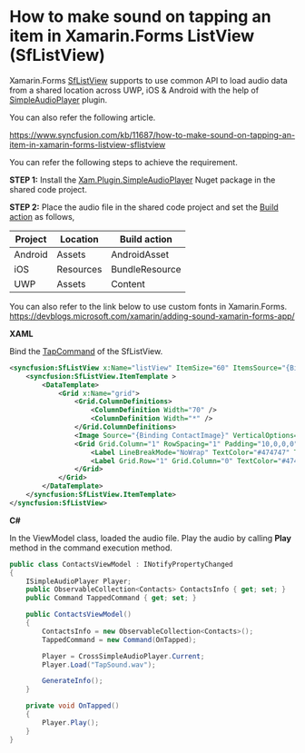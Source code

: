 # How to make sound on tapping an item in Xamarin.Forms ListView (SfListView)

Xamarin.Forms [SfListView](https://help.syncfusion.com/xamarin/listview/overview) supports to use common API to load audio data from a shared location across UWP, iOS & Android with the help of [SimpleAudioPlayer](https://github.com/adrianstevens/Xamarin-Plugins/tree/master/SimpleAudioPlayer) plugin. 

You can also refer the following article.

https://www.syncfusion.com/kb/11687/how-to-make-sound-on-tapping-an-item-in-xamarin-forms-listview-sflistview

You can refer the following steps to achieve the requirement.

**STEP 1:** Install the [Xam.Plugin.SimpleAudioPlayer](http://www.nuget.org/packages/Xam.Plugin.SimpleAudioPlayer) Nuget package in the shared code project.

**STEP 2:** Place the audio file in the shared code project and set the [Build action](https://docs.microsoft.com/en-us/visualstudio/ide/build-actions?view=vs-2019) as follows,

| Project | Location  | Build action   |
|---------|-----------|----------------|
| Android | Assets    | AndroidAsset   |
| iOS     | Resources | BundleResource |
| UWP     | Assets    | Content        |

You can also refer to the link below to use custom fonts in Xamarin.Forms.
https://devblogs.microsoft.com/xamarin/adding-sound-xamarin-forms-app/

**XAML**

Bind the [TapCommand](https://help.syncfusion.com/cr/cref_files/xamarin/Syncfusion.SfListView.XForms~Syncfusion.ListView.XForms.SfListView~TapCommand.html) of the SfListView.
``` xml
<syncfusion:SfListView x:Name="listView" ItemSize="60" ItemsSource="{Binding ContactsInfo}" TapCommand="{Binding TappedCommand}">
    <syncfusion:SfListView.ItemTemplate >
        <DataTemplate>
            <Grid x:Name="grid">
                <Grid.ColumnDefinitions>
                    <ColumnDefinition Width="70" />
                    <ColumnDefinition Width="*" />
                </Grid.ColumnDefinitions>
                <Image Source="{Binding ContactImage}" VerticalOptions="Center" HorizontalOptions="Center" HeightRequest="50" WidthRequest="50"/>
                <Grid Grid.Column="1" RowSpacing="1" Padding="10,0,0,0" VerticalOptions="Center">
                    <Label LineBreakMode="NoWrap" TextColor="#474747" Text="{Binding ContactName}"/>
                    <Label Grid.Row="1" Grid.Column="0" TextColor="#474747" LineBreakMode="NoWrap" Text="{Binding ContactNumber}"/>
                </Grid>
            </Grid>
        </DataTemplate>
    </syncfusion:SfListView.ItemTemplate>
</syncfusion:SfListView>
```

**C#**

In the ViewModel class, loaded the audio file. Play the audio by calling **Play** method in the command execution method.
``` c#
public class ContactsViewModel : INotifyPropertyChanged
{
    ISimpleAudioPlayer Player;
    public ObservableCollection<Contacts> ContactsInfo { get; set; }
    public Command TappedCommand { get; set; }

    public ContactsViewModel()
    {
        ContactsInfo = new ObservableCollection<Contacts>();
        TappedCommand = new Command(OnTapped);

        Player = CrossSimpleAudioPlayer.Current;
        Player.Load("TapSound.wav");

        GenerateInfo();
    }

    private void OnTapped()
    {
        Player.Play();
    }
}
```

